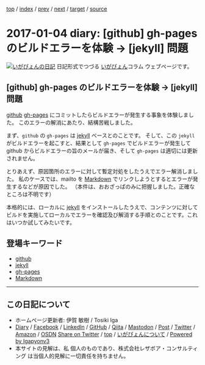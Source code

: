 [top](../index.html) 
 / [index](index.html) 
 / [prev](ig170103.html) 
 / [next](ig170105.html) 
 / [target](https://www.igapyon.jp/igapyon/diary/2017/ig170104.html) 
 / [source](https://github.com/igapyon/diary/blob/master/2017/ig170104.src.md) 

2017-01-04 diary: [github] gh-pages のビルドエラーを体験 → [jekyll] 問題
=====================================================================================================
[![いがぴょんの日記](https://www.igapyon.jp/igapyon/diary/images/iga200306s.jpg "いがぴょん")](https://www.igapyon.jp/igapyon/diary/memo/memoigapyon.html) 日記形式でつづる [いがぴょん](https://www.igapyon.jp/igapyon/diary/memo/memoigapyon.html)コラム ウェブページです。

## [github] gh-pages のビルドエラーを体験 → [jekyll] 問題

[github](../keyword/github.html) [gh-pages](../keyword/gh-pages.html) にコミットしたらビルドエラーが発生する事象を体験しました。
このエラーの解消にあたり、結構苦戦しました。

まず、`github` の `gh-pages` は [jekyll](../keyword/jekyll.html) ベースとのことです。
そして、この `jekyll` がビルドエラーを起こすと、結果として `gh-pages` でビルドエラーが発生して github からビルドエラーの旨のメールが届き、そして `gh-pages` は適切には更新されません。

とりあえず、原因箇所のエラーに対して暫定対処をしたうえでエラー解消しました。
私のケースでは、mailto を [Markdown](../keyword/markdown.html) でリンクしようとするとエラーが発生するなどが原因でした。
（本件は、おおざっぱのみに把握しました。正確なところは不明です）

本格的には、ローカルに [jekyll](../keyword/jekyll.html) をインストールしたうえで、コンテンツに対してビルドを実施してローカルでエラーを確認及び解消する手順とのことです。これはいつか試してみたいです。

## 登場キーワード

* [github](../keyword/github.html)
* [jekyll](../keyword/jekyll.html)
* [gh-pages](../keyword/gh-pages.html)
* [Markdown](../keyword/markdown.html)

----------------------------------------------------------------------------------------------------

## この日記について

* ホームページ更新者: 伊賀 敏樹 / Tosiki Iga
* [Diary](https://www.igapyon.jp/igapyon/diary/) / [Facebook](https://www.facebook.com/igapyon) / [LinkedIn](https://www.linkedin.com/in/toshikiiga) / [GitHub](https://github.com/igapyon) / [Qiita](https://qiita.com/igapyon) / [Mastodon](https://social.vivaldi.net/@igapyon) / [Post](https://post.news/igapyon) / [Twitter](https://twitter.com/ToshikiIga) / [Amazon](https://www.amazon.co.jp/%E4%BC%8A%E8%B3%80-%E6%95%8F%E6%A8%B9/e/B004LTQWCQ) / [OSDN](https://ja.osdn.net/users/iga/)
[Share on Twitter](https://twitter.com/intent/tweet?hashtags=igapyon%2Cdiary%2C%E3%81%84%E3%81%8C%E3%81%B4%E3%82%87%E3%82%93%2Cgithub%2Cjekyll%2Cgh-pages%2Cmarkdown&text=%5Bgithub%5D+gh-pages+%E3%81%AE%E3%83%93%E3%83%AB%E3%83%89%E3%82%A8%E3%83%A9%E3%83%BC%E3%82%92%E4%BD%93%E9%A8%93+%E2%86%92+%5Bjekyll%5D+%E5%95%8F%E9%A1%8C&url=https%3A%2F%2Fwww.igapyon.jp%2Figapyon%2Fdiary%2F2017%2Fig170104.html) / [top](../index.html) / [いがぴょんについて](https://www.igapyon.jp/igapyon/diary/memo/memoigapyon.html) / [Powered by Igapyonv3](https://github.com/igapyon/igapyonv3)
* 本サイトの見解は、私 個人のものであり、株式会社レザボア・コンサルティング は当個人的見解に一切責任を持ちません。 
